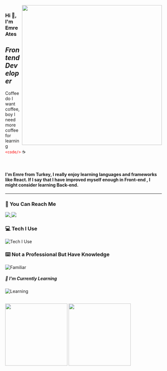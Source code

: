 <img src="https://media.giphy.com/media/ASd0Ukj0y3qMM/giphy.gif" align="right" width="450" height="auto" margin="5px">

### Hi :wave:, I'm Emre Ates

## _Frontend Developer_

Coffee do I want coffee, boy I need more coffee for learning <font color="red"> `<code/>` </font> :coffee:

<br>

#### I'm Emre from Turkey, I really enjoy learning languages and frameworks like React. If I say that I have improved myself enough in Front-end , I might consider learning Back-end.

---

### :speech_balloon: You Can Reach Me

<a href="https://www.linkedin.com/in/emresates/">
  <img src="https://skillicons.dev/icons?i=linkedin" />
</a>

<a href="https://www.instagram.com/secenory/">
  <img src="https://skillicons.dev/icons?i=instagram" />
</a>

### :computer: Tech I Use

![Tech I Use](https://skillicons.dev/icons?i=nextjs,react,js,html,sass,css,bootstrap,tailwind,materialui,styledcomponents,jquery,postgres,mongodb,nodejs,express&perline=7)

### :keyboard: Not a Professional But Have Knowledge

![Familiar](https://skillicons.dev/icons?i=redux,graphql,django)

##### :notebook: I'm Currently Learning

![Learning](https://skillicons.dev/icons?i=threejs)

<br>

<!-- <img height=200 src="https://github-readme-stats.vercel.app/api?username=emresates&show_icons=true"> -->
<img height="200" src="https://github-readme-stats.vercel.app/api/top-langs/?username=emresates&layout=compact">
<img height="200" src="https://github-readme-streak-stats.herokuapp.com/?user=emresates&stroke=00000&background=ffff&ring=ef4444&fire=ef4444&currStreakNum=00000&currStreakLabel=ef4444&sideNums=00000&sideLabels=00000&dates=00000&hide_border=false" />
